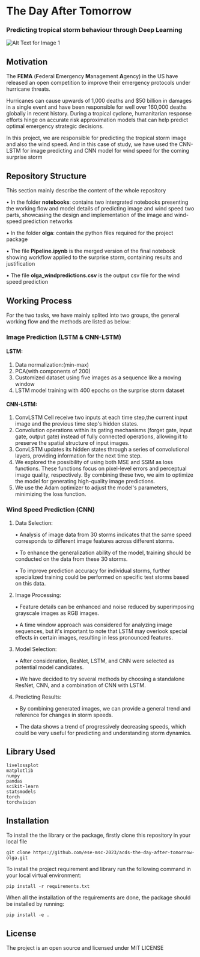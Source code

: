 # The Day After Tomorrow

### Predicting tropical storm behaviour through Deep Learning

![Alt Text for Image 1](https://github.com/ese-msc-2023/acds-the-day-after-tomorrow-olga/blob/main/media/logo.png?raw=true)

## Motivation

The **FEMA** (**F**ederal **E**mergency **M**anagement **A**gency) in the US have released an open competition to improve their emergency protocols under hurricane threats.

Hurricanes can cause upwards of 1,000 deaths and $50 billion in damages in a single event and have been responsible for well over 160,000 deaths globally in recent history. During a tropical cyclone, humanitarian response efforts hinge on accurate risk approximation models that can help predict optimal emergency strategic decisions.

In this project, we are responsible for predicting the tropical storm image and also the wind speed. And in this case of study, we have used the CNN-LSTM for image predicting and CNN model for wind speed for the coming surprise storm


## Repository Structure
This section mainly describe the content of the whole repository

• In the folder **notebooks**: contains two intergrated notebooks presenting the working flow and model details of predicting image and wind speed two parts, showcasing the design and implementation of the image and wind-speed prediction networks

• In the folder **olga**: contain the python files required for the project package

• The file **Pipeline.ipynb** is the merged version of the final notebook showing workflow applied to the surprise storm, containing results and justification

• The file **olga_windpredictions.csv** is the output csv file for the wind speed prediction
## Working Process

For the two tasks, we have mainly splited into two groups, the general working flow and the methods are listed as below:

### Image Prediction (LSTM & CNN-LSTM)
#### LSTM:
1. Data normalization:(min-max)​
2. PCA(with components of 200)​
3. Customized dataset using five images as a sequence like a moving window​
4. LSTM model training with 400 epochs on the surprise storm dataset
#### CNN-LSTM:
1. ConvLSTM Cell receive two inputs at each time step,the current input image and the previous time step's hidden states.​
2. Convolution operations within its gating mechanisms (forget gate, input gate, output gate) instead of fully connected operations, allowing it to preserve the spatial structure of input images. ​
3. ConvLSTM updates its hidden states through a series of convolutional layers, providing information for the next time step. ​
4. We explored the possibility of using both MSE and SSIM as loss functions. These functions focus on pixel-level errors and perceptual image quality, respectively. By combining these two, we aim to optimize the model for generating high-quality image predictions. ​
5. We use the Adam optimizer to adjust the model's parameters, minimizing the loss function. ​

### Wind Speed Prediction (CNN)
1. Data Selection:
   
    • Analysis of image data from 30 storms indicates that the same speed corresponds to different image features across different storms.
   
    • To enhance the generalization ability of the model, training should be conducted on the data from these 30 storms.
   
    • To improve prediction accuracy for individual storms, further specialized training could be performed on specific test storms based on this data.
   
2. Image Processing:

    • Feature details can be enhanced and noise reduced by superimposing grayscale images as RGB images.
   
    • A time window approach was considered for analyzing image sequences, but it's important to note that LSTM may overlook special effects in certain images, resulting in less pronounced features.
   
3. Model Selection:

    • After consideration, ResNet, LSTM, and CNN were selected as potential model candidates.
   
    • We have decided to try several methods by choosing a standalone ResNet, CNN, and a combination of CNN with LSTM.
   
4. Predicting Results:
   
    • By combining generated images, we can provide a general trend and reference for changes in storm speeds.
   
    • The data shows a trend of progressively decreasing speeds, which could be very useful for predicting and understanding storm dynamics. 


## Library Used
```
livelossplot
matplotlib
numpy
pandas
scikit-learn
statsmodels
torch
torchvision
```
## Installation

To install the the library or the package, firstly clone this repository in your local file

```
git clone https://github.com/ese-msc-2023/acds-the-day-after-tomorrow-olga.git
```
To install the project requirement and library run the following command in your local virtual environment:
```
pip install -r requirements.txt

```
When all the installation of the requirements are done, the package should be installed by running:
```
pip install -e .
```
## License

The project is an open source and licensed under MIT LICENSE


